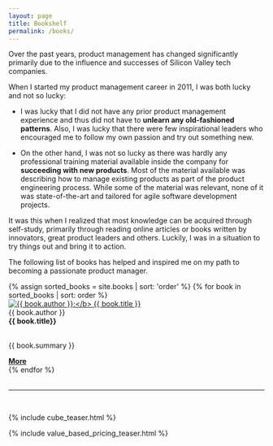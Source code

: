 ```yaml
---
layout: page
title: Bookshelf
permalink: /books/
---
```


Over the past years, product management has changed significantly primarily due to the influence and successes of Silicon Valley tech companies. 

When I started my product management career in 2011, I was both lucky and not so lucky:

- I was lucky that I did not have any prior product management experience and thus did not have to **unlearn any old-fashioned patterns**. Also, I was lucky that there were few inspirational leaders who encouraged me to follow my own passion and try out something new. 

- On the other hand, I was not so lucky as there was hardly any professional training material available inside the company for **succeeding with new products**. Most of the material available was describing how to manage existing products as part of the product engineering process. While some of the material was relevant, none of it was state-of-the-art and tailored for agile software development projects. 

It was this when I realized that most knowledge can be acquired through self-study, primarily through reading online articles or books written by innovators, great product leaders and others. 
Luckily, I was in a situation to try things out and bring it to action. 

<!--
<ul>
{% for book in site.books %}
  <li>
    <a href="{{ book.url }}"><b>{{ book.author }}:</b> {{ book.title }}</a>
  </li>
{% endfor %}
</ul>
-->

The following list of books has helped and inspired me on my path to becoming a passionate product manager.

<div class="cards-3">
{% assign sorted_books = site.books | sort: 'order' %}
{% for book in sorted_books | sort: order %}    
    <div class="card">
        <a href="{{ book.url | relative_url }}">
            <img src="{{ '/assets/books/' | relative_url }}{{ book.cover_image }}" alt="{{ book.author }}:</b> {{ book.title }}">
        </a>        
    </div>
    <div class="card">
        {{ book.author }}
        <br/>
        <strong>{{ book.title}} </strong>        
        <br/>
        <br/>
        <p>
          {{ book.summary }}
        </p>        
        <a href="{{ book.url | relative_url }}"><b>More</b></a>
    </div>    
{% endfor %}
</div>    



<br/>
<hr/>
<br/>

{% include cube_teaser.html %}

{% include value_based_pricing_teaser.html %}


<!--
## The CUBE method

[CUBE](/CUBE) is a method I have developed for prioritizing product backlogs. 

{% include cube_downloads.markdown %}

-->

